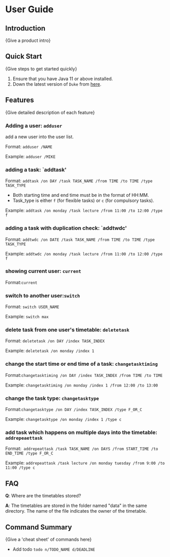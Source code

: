 # User Guide

## Introduction

{Give a product intro}

## Quick Start

{Give steps to get started quickly}

1. Ensure that you have Java 11 or above installed.
2. Down the latest version of `Duke` from [here](http://link.to/duke).

## Features 

{Give detailed description of each feature}

### Adding a user: `adduser`

add a new user into the user list.

Format: `adduser /NAME`

Example: `adduser /MIKE`

### adding a task: `addtask'

Format: `addtask /on DAY /task TASK_NAME /from TIME /to TIME /type TASK_TYPE`
* Both starting time and end time must be in the format of HH:MM.
* Task_type is either `f` (for flexible tasks) or `c` (for compulsory tasks).

Example: `addtask /on monday /task lecture /from 11:00 /to 12:00 /type f`
### adding a task with duplication check: `addtwdc'

Format: `addtwdc /on DATE /task TASK_NAME /from TIME /to TIME /type TASK_TYPE`

Example: `addtwdc /on monday /task lecture /from 11:00 /to 12:00 /type f`

### showing current user: `current`

Format:`current`

### switch to another user:`switch`

Format: `switch USER_NAME`

Example: `switch max`

### delete task from one user's timetable: `deletetask`

Format: `deletetask /on DAY /index TASK_INDEX`

Example: `deletetask /on monday /index 1`

### change the start time or end time of a task: `changetasktiming`

Format:`changetasktiming /on DAY /index TASK_INDEX /from TIME /to TIME`

Example: `changetasktiming /on monday /index 1 /from 12:00 /to 13:00`

### change the task type: `changetasktype`

Format:`changetasktype /on DAY /index TASK_INDEX /type F_OR_C`

Example: `changetasktype /on monday /index 1 /type c`

### add task which happens on multiple days into the timetable: `addrepeaettask`

Format:` addrepeattask /task TASK_NAME /on DAYS /from START_TIME /to END_TIME /type F_OR_C`

Example: `addrepeattask /task lecture /on monday tuesday /from 9:00 /to 11:00 /type c`


## FAQ

**Q**: Where are the timetables stored?

**A**: The timetables are stored in the folder named "data" in the same directory. 
The name of the file indicates the owner of the timetable.

## Command Summary

{Give a 'cheat sheet' of commands here}

* Add todo `todo n/TODO_NAME d/DEADLINE`
